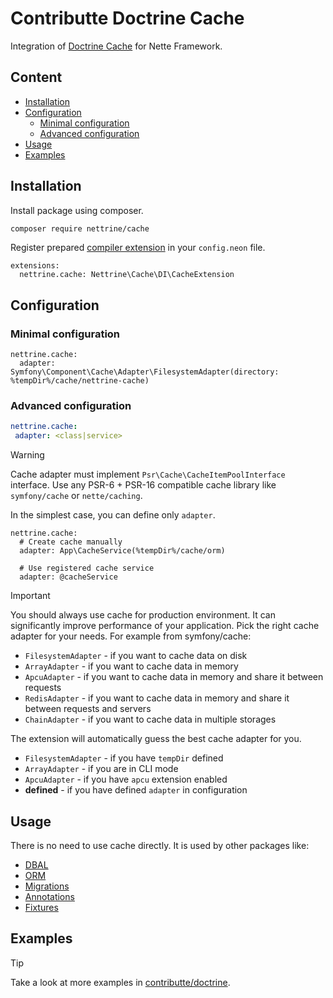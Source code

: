 # Contributte Doctrine Cache

Integration of [Doctrine Cache](https://www.doctrine-project.org/projects/cache.html) for Nette Framework.

## Content

- [Installation](#installation)
- [Configuration](#configuration)
  - [Minimal configuration](#minimal-configuration)
  - [Advanced configuration](#advanced-configuration)
- [Usage](#usage)
- [Examples](#examples)

## Installation

Install package using composer.

```bash
composer require nettrine/cache
```

Register prepared [compiler extension](https://doc.nette.org/en/dependency-injection/nette-container) in your `config.neon` file.

```neon
extensions:
  nettrine.cache: Nettrine\Cache\DI\CacheExtension
```

## Configuration

### Minimal configuration

```neon
nettrine.cache:
  adapter: Symfony\Component\Cache\Adapter\FilesystemAdapter(directory: %tempDir%/cache/nettrine-cache)
```

### Advanced configuration

 ```yaml
nettrine.cache:
  adapter: <class|service>
```

> [!WARNING]
> Cache adapter must implement `Psr\Cache\CacheItemPoolInterface` interface.
> Use any PSR-6 + PSR-16 compatible cache library like `symfony/cache` or `nette/caching`.

In the simplest case, you can define only `adapter`.

```neon
nettrine.cache:
  # Create cache manually
  adapter: App\CacheService(%tempDir%/cache/orm)

  # Use registered cache service
  adapter: @cacheService
```

> [!IMPORTANT]
> You should always use cache for production environment. It can significantly improve performance of your application.
> Pick the right cache adapter for your needs.
> For example from symfony/cache:
>
> - `FilesystemAdapter` - if you want to cache data on disk
> - `ArrayAdapter` - if you want to cache data in memory
> - `ApcuAdapter` - if you want to cache data in memory and share it between requests
> - `RedisAdapter` - if you want to cache data in memory and share it between requests and servers
> - `ChainAdapter` - if you want to cache data in multiple storages

The extension will automatically guess the best cache adapter for you.

- `FilesystemAdapter` - if you have `tempDir` defined
- `ArrayAdapter` - if you are in CLI mode
- `ApcuAdapter` - if you have `apcu` extension enabled
- **defined** - if you have defined `adapter` in configuration

## Usage

There is no need to use cache directly. It is used by other packages like:

- [DBAL](https://github.com/contributte/doctrine-dbal)
- [ORM](https://github.com/contributte/doctrine-orm)
- [Migrations](https://github.com/contributte/doctrine-migrations)
- [Annotations](https://github.com/contributte/doctrine-annotations)
- [Fixtures](https://github.com/contributte/doctrine-fixtures)

## Examples

> [!TIP]
> Take a look at more examples in [contributte/doctrine](https://github.com/contributte/doctrine/tree/master/.docs).
